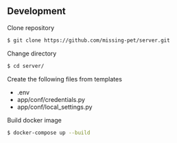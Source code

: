 ## Development

Clone repository

```bash
$ git clone https://github.com/missing-pet/server.git
```

Change directory

```bash
$ cd server/
```

Create the following files from templates

 - .env
 - app/conf/credentials.py
 - app/conf/local_settings.py

Build docker image

```bash
$ docker-compose up --build
```
